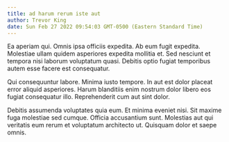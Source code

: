 ```yaml
---
title: ad harum rerum iste aut
author: Trevor King
date: Sun Feb 27 2022 09:54:03 GMT-0500 (Eastern Standard Time)
---
```

Ea aperiam qui. Omnis ipsa officiis expedita. Ab eum fugit expedita. Molestiae ullam quidem asperiores expedita mollitia et. Sed nesciunt et tempora nisi laborum voluptatum quasi. Debitis optio fugiat temporibus autem esse facere est consequatur.

 Qui consequuntur labore. Minima iusto tempore. In aut est dolor placeat error aliquid asperiores. Harum blanditiis enim nostrum dolor libero eos fugiat consequatur illo. Reprehenderit cum aut sint dolor.

 Debitis assumenda voluptates quia eum. Et minima eveniet nisi. Sit maxime fuga molestiae sed cumque. Officia accusantium sunt. Molestias aut qui veritatis eum rerum et voluptatum architecto ut. Quisquam dolor et saepe omnis.